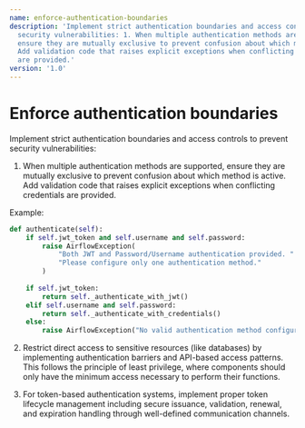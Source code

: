 ```yaml
---
name: enforce-authentication-boundaries
description: 'Implement strict authentication boundaries and access controls to prevent
  security vulnerabilities: 1. When multiple authentication methods are supported,
  ensure they are mutually exclusive to prevent confusion about which method is active.
  Add validation code that raises explicit exceptions when conflicting credentials
  are provided.'
version: '1.0'
---
```

# Enforce authentication boundaries

Implement strict authentication boundaries and access controls to prevent security vulnerabilities:

1. When multiple authentication methods are supported, ensure they are mutually exclusive to prevent confusion about which method is active. Add validation code that raises explicit exceptions when conflicting credentials are provided.

Example:
```python
def authenticate(self):
    if self.jwt_token and self.username and self.password:
        raise AirflowException(
            "Both JWT and Password/Username authentication provided. "
            "Please configure only one authentication method."
        )
    
    if self.jwt_token:
        return self._authenticate_with_jwt()
    elif self.username and self.password:
        return self._authenticate_with_credentials()
    else:
        raise AirflowException("No valid authentication method configured")
```

2. Restrict direct access to sensitive resources (like databases) by implementing authentication barriers and API-based access patterns. This follows the principle of least privilege, where components should only have the minimum access necessary to perform their functions.

3. For token-based authentication systems, implement proper token lifecycle management including secure issuance, validation, renewal, and expiration handling through well-defined communication channels.

